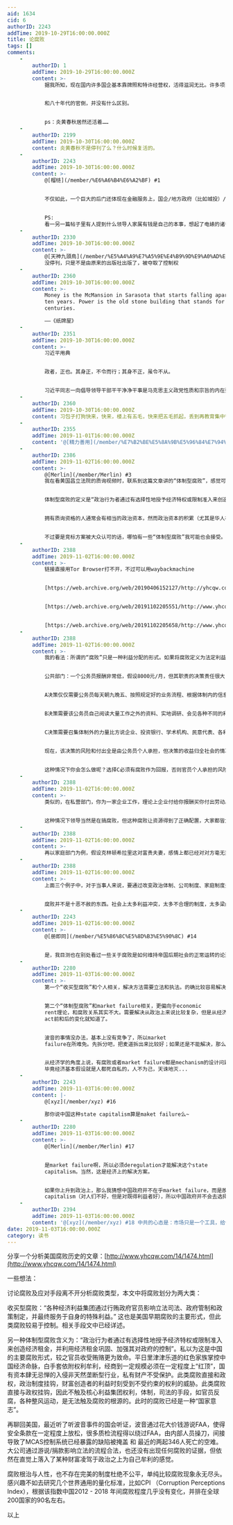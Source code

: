 ```yaml
---
aid: 1634
cid: 6
authorID: 2243
addTime: 2019-10-29T16:00:00.000Z
title: 论腐败
tags: []
comments:
    -
        authorID: 1
        addTime: 2019-10-29T16:00:00.000Z
        content: >-
            据我所知，现在国内许多国企基本靠牌照和特许经营权，活得滋润无比。许多项目都要求「资质」，而有资质的一般都是国企，这些有资质的企业拿到项目转包给私企，靠一张牌照或者资质就能攫取巨额收益。


            和八十年代的官倒，并没有什么区别。


            ps：炎黄春秋居然还活着……
    -
        authorID: 2199
        addTime: 2019-10-30T16:00:00.000Z
        content: 炎黄春秋不是停刊了么？什么时候复活的。
    -
        authorID: 2243
        addTime: 2019-10-30T16:00:00.000Z
        content: >-
            @[榴梿](/member/%E6%A6%B4%E6%A2%BF) #1


            不仅如此，一个巨大的后门还体现在金融服务上，国企/地方政府（比如城投）/依附权利的商人可以享受低息贷款，国际银行贷款，没有人追究老赖，而且还拼命立法帮他们还钱，比如享受国债信誉的地方债，债转股。


            PS:
            看一另一篇帖子里有人提到什么领导人家属有钱是自己的本事，想起了电婊的诸多事迹，其家庭/学校教育，钱权关系巴拿马文件事件后几乎都是明面上的事了，居然还有人如此的naive~
    -
        authorID: 2330
        addTime: 2019-10-30T16:00:00.000Z
        content: >-
            @[天神九頭鳥](/member/%E5%A4%A9%E7%A5%9E%E4%B9%9D%E9%A0%AD%E9%B3%A5) #2
            没停刊，只是不是由原来的出版社出版了，被夺取了控制权
    -
        authorID: 2360
        addTime: 2019-10-30T16:00:00.000Z
        content: >-
            Money is the McMansion in Sarasota that starts falling apart after
            ten years. Power is the old stone building that stands for
            centuries.  

            ——《纸牌屋》
    -
        authorID: 2351
        addTime: 2019-10-30T16:00:00.000Z
        content: >-
            习近平用典


            政者，正也。其身正，不令而行；其身不正，虽令不从。


            习近平同志一向倡导领导干部干干净净干事是马克思主义政党性质和宗旨的内在要求，多次强调领导干部要身先士卒、率先垂范，把这作为为政之德、为政之道、为政之要。推行八项规定，抓好作风建设，中央领导率先垂范，因而能上行下效，清风劲吹。在我国历史上，注重修身立德、为官清廉，是许多思想家倡导的政治主张，也是一些正直的士大夫终身恪守的为官准则。习近平同志在不同场合，引用先秦时期为政以廉的箴言，要求领导干部有公正无私、以身作则、言行一致的优良品质。广大群众的眼睛是雪亮的，不但看领导干部怎么说，更看他们怎么做。要在群众中威信高、影响大，一个重要方面就是发挥自身的模范作用、人格魅力。否则，“台上他说，台下说他”，说话办事怎么会有影响力和号召力？
    -
        authorID: 2360
        addTime: 2019-10-30T16:00:00.000Z
        content: 习包子打狗快来，快来，楼上有五毛，快来把五毛抓起，丢到再教育集中营去，改造思想。
    -
        authorID: 2355
        addTime: 2019-11-01T16:00:00.000Z
        content: '@[精力善用](/member/%E7%B2%BE%E5%8A%9B%E5%96%84%E7%94%A8) #6 你这网评员也太明显了'
    -
        authorID: 2386
        addTime: 2019-11-02T16:00:00.000Z
        content: >-
            @[Merlin](/member/Merlin) #3
            我在看黄国昌立法院的质询视频时，联系到这篇文章讲的“体制型腐败”，感觉可以借用一下这个名词。


            体制型腐败的定义是“政治行为者通过有选择性地授予经济特权或限制准入来创造经济租金，并利用经济租金巩固、加强其对政府的控制”。我注意到这里提到了“有选择性”这个词，就想到在民主国家通过质询的方式是很难解决这个问题的（中国没有健全法治就先不谈）。


            拥有质询资格的人通常会有相当的政治资本，然而政治资本的积累（尤其是华人社会）离不开一些关系——除非是一方面临灭亡的结局，否则大党们还是倾向于保持默契，背后发大财。举黄国昌的例子来说，他的上位一方面有因为他质询较真而产生的民意基础，另一方面也离不开民进党的提携。但当他决定涉及“体制型腐败”的质询时，尤其是两方都毫不留情地打，他和时代力量就非常难过了。


            不过要是竞标方案被大众认可的话，哪怕有一些“体制型腐败”我可能也会接受。比起一个过于清廉的官员，还一个“合法腐败却做事情的”官员更好，好比对上海人来说，宁愿选择贪一点的陈良宇也不愿选鱼素鸡。
    -
        authorID: 2388
        addTime: 2019-11-02T16:00:00.000Z
        content: >-
            链接直接用Tor Browser打不开，不过可以用waybackmachine


            [https://web.archive.org/web/20190406152127/http://yhcqw.com/14/1474.html](https://web.archive.org/web/20190406152127/http://yhcqw.com/14/1474.html)


            [https://web.archive.org/web/20191102205551/http://www.yhcqw.com/14/1474\_2.html](https://web.archive.org/web/20191102205551/http://www.yhcqw.com/14/1474_2.html)


            [https://web.archive.org/web/20191102205658/http://www.yhcqw.com/14/1474\_3.html](https://web.archive.org/web/20191102205658/http://www.yhcqw.com/14/1474_3.html)
    -
        authorID: 2388
        addTime: 2019-11-02T16:00:00.000Z
        content: >-
            我的看法：所谓的“腐败”只是一种利益分配的形式。如果将腐败定义为法定利益分配渠道之外的利益分配，那么腐败几乎存在于任何组织。从公共部门举例：


            公共部门：一个公务员报酬非常低，假设8000元/月，但其职责的决策责任很大，比方说影响所辖地方10亿元的投资分配，涉及上万人就业跟大大小小数十家公司的业务。假设这个公务员职责范围内可以做出A、B、C三种不同决策：


            A决策仅仅需要公务员每天朝九晚五、按照规定好的业务流程、根据体制内的信息途径进行决策。显然按照中国政府的模式，A决策对于公务员来说最保险，但对社会来说可能是最不靠谱的政策决策，地方上所有人都遭受损失。


            B决策需要该公务员自己阅读大量工作之外的资料、实地调研、会见各种不同的利益攸关者、协调上上下下的关系。尽管中共通过塑造“孔繁森”这类假榜样激励官员如此操作，实际上由于需要付出大量的额外劳动，B决策大概只会在该公务员已经受到组织重点培养需要成绩来升官的情况下作出。选B的要么是刚进体制的傻子、要么是红二代要拿政绩去冲升迁。


            C决策需要召集体制外的力量比方说企业、投资银行、学术机构、民意代表、各利益团体构建一个论坛找到公共利益最大化的政策措施。C决策是最能找到最佳政策的模式但显然需要冒着挑战中国现行体制的政治风险。选C的除非是拿到搞政治体制改革的尚方宝剑否则必然在同僚的攻击中身败名裂。


            现在，该决策的风险和付出全是由公务员个人承担，但决策的收益归全社会的情况下，你作为这个公务员会选择哪项决策模式呢？当然是选A，或者装作选B。但是社会上希望采取C决策模式以最大化自己的利益，于是就有相关人员用“腐败”或者利益交换的形式找你这个决策者，希望通过你重新调整资源分配。


            这种情况下你会怎么做呢？选择C必须有腐败作为回报，否则官员个人承担的风险远远超过自己的收益。
    -
        authorID: 2388
        addTime: 2019-11-02T16:00:00.000Z
        content: >-
            类似的，在私营部门，你为一家企业工作，理论上企业付给你报酬买你付出劳动。但是现代企业里，有的工作岗位有前途、有的毫无前途。比如你去华为工作，有每天坐小格子里的工程师，有每天出门见客户的销售/接口/售前。现在有甲乙两人，甲想创业但被分配去做工程师，乙想考GRE出国读书但被分配去见客户。显然这两人都认为自己的工作跟自己的目标有重大冲突，都希望跟对方对掉。可是华为现在的制度不允许这种对掉，那么甲乙二人去跟上面某个大领导私下勾兑，找出利益交换的方案，让领导帮他们克服两个部门的内部阻力实现了岗位对掉。


            这种情况下领导当然是在搞腐败，但这种腐败让资源得到了正确配置，大家都皆大欢喜，虽然也有人不高兴，但相关利益攸关者的总收益是正的。而如果在没有任何制度弹性下两人最终选择离职，所有利益攸关者都会损失更多。所以这种情况下，腐败是资源合理配置的润滑剂。本质上是用市场机制发挥作用实现本来很难达成的交易。
    -
        authorID: 2388
        addTime: 2019-11-02T16:00:00.000Z
        content: >-
            再以家庭部门为例，假设克林顿希拉里这对富贵夫妻，感情上都已经对对方毫无兴趣，但出于各自政治和经济利益需要维持一个婚姻美满的良好的公众形象，尤其是维持克林顿基金会这个资源网络大机器的正常运作。于是希拉里跟克林顿达成默契，互不干涉对方私生活，对各自找情人都睁只眼闭只眼，必要时还要维护公众形象而否认。这种家庭腐败得不要不要的，但是腐败可以让所有人都高兴。
    -
        authorID: 2388
        addTime: 2019-11-02T16:00:00.000Z
        content: >-
            上面三个例子中，对于当事人来说，要通过改变政治体制、公司制度、家庭制度去实现利益最大化的格局根本不可能，所以腐败是实现利益最大化的必然途径。改变政治体制、家庭制度可能这辈子都实现不了。改变公司制度，对于想创业和想出国读书的两个人来说也根本不可能在他们的时间尺度上完成。而且改变体制的不确定性太多，根本无法指望，所以当然只能选择腐败。


            腐败并不是十恶不赦的东西。社会上太多利益冲突，太多不合理的制度，太多梁山伯与祝英台、罗密欧与朱丽叶，不可能大家都靠殉情去抗议社会不公。腐败是实现资源合理配置的解药，社会应当考虑的是将腐败制度化变成合法的操作，就像美国的游说制度、政治献金制度，将腐败合法化并且控制在合理范围内。
    -
        authorID: 2243
        addTime: 2019-11-02T16:00:00.000Z
        content: >-
            @[册即同](/member/%E5%86%8C%E5%8D%B3%E5%90%8C) #14


            是，我目测也在别处看过一些关于腐败是如何维持帝国后期社会的正常运转的论述，也就是你说的润滑剂。当法律/制度/道德规范本身很扯淡的时候，腐败的手段也是可以优化分配的。
    -
        authorID: 2280
        addTime: 2019-11-03T16:00:00.000Z
        content: >-
            第一个“收买型腐败”和个人相关，解决方法需要立法和执法。的确比较容易解决。


            第二个“体制型腐败”和market failure相关，更偏向于economic
            rent理论，和腐败关系其实不大。需要解决从政治上来说比较复杂，但是从经济上来解决其实比较简单：减少regulation，拆分大企业，鼓励竞争。比如看看美国的航空行业1978年的deregualtion
            act前和后的变化就知道了。


            波音的事情没办法，基本上没有竞争了，所以market
            failure在所难免。先拆分吧，把麦道拆出来比较好；如果还是不能解决，那么就deregulation，降低安全准入标准，培养竞争者...


            从经济学的角度上说，有腐败或者market failure都是mechanism的设计问题，和人性无关...
            毕竟经济基本假设就是人都死自私的，人不为己，天诛地灭...
    -
        authorID: 2243
        addTime: 2019-11-03T16:00:00.000Z
        content: |-
            @[xyz](/member/xyz) #16

            那你说中国这种state capitalism算是maket failure么~
    -
        authorID: 2280
        addTime: 2019-11-03T16:00:00.000Z
        content: >-
            @[Merlin](/member/Merlin) #17


            是market failure啊，所以必须deregulation才能解决这个state
            capitalism。当然，这是经济上的解决方案。


            如果你上升到政治上，那么我猜想中国政府并不在乎market failure，而是故意支持state
            capitalism（对人们不好，但是对既得利益者好），所以中国政府并不会去选择经济解决方案（i.e.，不会deregulation）。应该是这样吧...
    -
        authorID: 2394
        addTime: 2019-11-03T16:00:00.000Z
        content: '@[xyz](/member/xyz) #18 中共的心态是：市场只是一个工具，给你是对你的恩赐，惹到我的利益分分钟让你灰飞烟灭。'
date: 2019-11-03T16:00:00.000Z
category: 读书
---
```


分享一个分析美国腐败历史的文章：[http://www.yhcqw.com/14/1474.html](http://www.yhcqw.com/14/1474.html)

一些想法：

讨论腐败及应对手段离不开分析腐败类型，本文中将腐败划分为两大类：

收买型腐败：“各种经济利益集团通过行贿政府官员影响立法司法、政府管制和政策制定，并最终服务于自身的特殊利益。” 这也是美国早期腐败的主要形式，但此类腐败较易于控制。相关手段文中已经详述。

另一种体制型腐败含义为：“政治行为者通过有选择性地授予经济特权或限制准入来创造经济租金，并利用经济租金巩固、加强其对政府的控制”。私以为这是中国的主要腐败形式，较之官员收受贿赂更为致命。平日里津津乐道的红色家族掌控中国经济命脉，白手套依附权利牟利，经商到一定规模必须在一定程度上“红顶”，国有资本肆无忌惮的入侵非天然垄断型行业，私有财产不受保护。此类腐败直接和政权，政治制度挂钩，财富创造者的利益时刻受到不受约束的权利的威胁。此类腐败直接与政权挂钩，因此不触及核心利益集团权利，体制，司法的手段，如官员反腐，各种整风运动，是无法触及腐败的根源的。此时的腐败已经是一种“国家意志”。

再聊回美国，最近听了听波音事件的国会听证，波音通过花大价钱游说FAA，使得安全条款在一定程度上放松，很多质检流程得以绕过FAA，由内部人员操刀，间接导致了MCAS控制系统已经暴露的缺陷被掩盖 和 最近的两起346人死亡的空难。大公司通过游说/捐款影响立法的流程合法，也还没有出现任何腐败的证据，但依然在直觉上落入了某种财富凌驾于政治之上为自己牟利的感觉。

腐败根治与人性，也不存在完美的制度杜绝不公平，单纯比较腐败现象永无尽头。感兴趣不如去研究几个世界通用的量化标准，比如CPI （Corruption Perceptions Index），根据该指数中国2012 - 2018 年间腐败程度几乎没有变化，并排在全球200国家的90名左右。

以上
